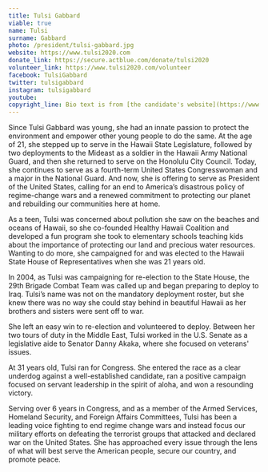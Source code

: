 ```yaml
---
title: Tulsi Gabbard
viable: true
name: Tulsi
surname: Gabbard
photo: /president/tulsi-gabbard.jpg
website: https://www.tulsi2020.com
donate_link: https://secure.actblue.com/donate/tulsi2020
volunteer_link: https://www.tulsi2020.com/volunteer
facebook: TulsiGabbard
twitter: tulsigabbard
instagram: tulsigabbard
youtube: 
copyright_line: Bio text is from [the candidate's website](https://www.tulsi2020.com/about) and is &copy;2019 TULSI 2020.
---
```

Since Tulsi Gabbard was young, she had an innate passion to protect the environment and empower other young people to do the same. At the age of 21, she stepped up to serve in the Hawaii State Legislature, followed by two deployments to the Mideast as a soldier in the Hawaii Army National Guard, and then she returned to serve on the Honolulu City Council. Today, she continues to serve as a fourth-term United States Congresswoman and a major in the National Guard. And now, she is offering to serve as President of the United States, calling for an end to America’s disastrous policy of regime-change wars and a renewed commitment to protecting our planet and rebuilding our communities here at home.

As a teen, Tulsi was concerned about pollution she saw on the beaches and oceans of Hawaii, so she co-founded Healthy Hawaii Coalition and developed a fun program she took to elementary schools teaching kids about the importance of protecting our land and precious water resources.  Wanting to do more, she campaigned for and was elected to the Hawaii State House of Representatives when she was 21 years old.

In 2004, as Tulsi was campaigning for re-election to the State House, the 29th Brigade Combat Team was called up and began preparing to deploy to Iraq. Tulsi’s name was not on the mandatory deployment roster, but she knew there was no way she could stay behind in beautiful Hawaii as her brothers and sisters were sent off to war.

She left an easy win to re-election and volunteered to deploy. Between her two tours of duty in the Middle East, Tulsi worked in the U.S. Senate as a legislative aide to Senator Danny Akaka, where she focused on veterans' issues.

At 31 years old, Tulsi ran for Congress. She entered the race as a clear underdog against a well-established candidate, ran a positive campaign focused on servant leadership in the spirit of aloha, and won a resounding victory.

Serving over 6 years in Congress, and as a member of the Armed Services, Homeland Security, and Foreign Affairs Committees, Tulsi has been a leading voice fighting to end regime change wars and instead focus our military efforts on defeating the terrorist groups that attacked and declared war on the United States. She has approached every issue through the lens of what will best serve the American people, secure our country, and promote peace.
